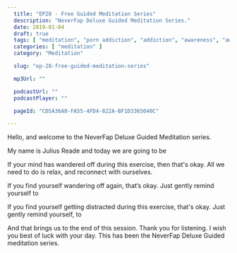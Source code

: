 ```yaml
---
  title: "EP28 - Free Guided Meditation Series"
  description: "NeverFap Deluxe Guided Meditation Series."
  date: 2019-01-04
  draft: true
  tags: [ "meditation", "porn addiction", "addiction", "awareness", "awareness exercises", "perspective", "nofap", "neverfap", "neverfap deluxe" ]
  categories: [ "meditation" ]
  category: "Meditation"

  slug: "ep-28-free-guided-meditation-series"

  mp3Url: ""

  podcastUrl: ""
  podcastPlayer: ""

  pageId: "CD5A36A0-FA55-4FD4-822A-BF1D3365040C"

---
```


<!-- relaxed -->

Hello, and welcome to the NeverFap Deluxe Guided Meditation series.

My name is Julius Reade and today we are going to be


If your mind has wandered off during this exercise, then that's okay. All we need to do is relax, and reconnect with ourselves.


If you find yourself wandering off again, that’s okay. Just gently remind yourself to


If you find yourself getting distracted during this exercise, that's okay. Just gently remind yourself, to


And that brings us to the end of this session. Thank you for listening. I wish you best of luck with your day. This has been the NeverFap Deluxe Guided meditation series.
